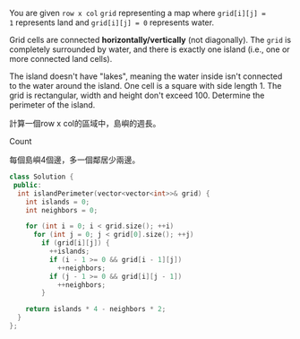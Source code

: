 You are given `row x col` `grid` representing a map where `grid[i][j] = 1` represents land and `grid[i][j] = 0` represents water.

Grid cells are connected **horizontally/vertically** (not diagonally). The `grid` is completely surrounded by water, and there is exactly one island (i.e., one or more connected land cells).

The island doesn't have "lakes", meaning the water inside isn't connected to the water around the island. One cell is a square with side length 1. The grid is rectangular, width and height don't exceed 100. Determine the perimeter of the island.

 計算一個row x col的區域中，島嶼的週長。

Count

每個島嶼4個邊，多一個鄰居少兩邊。

```cpp
class Solution {
 public:
  int islandPerimeter(vector<vector<int>>& grid) {
    int islands = 0;
    int neighbors = 0;

    for (int i = 0; i < grid.size(); ++i)
      for (int j = 0; j < grid[0].size(); ++j)
        if (grid[i][j]) {
          ++islands;
          if (i - 1 >= 0 && grid[i - 1][j])
            ++neighbors;
          if (j - 1 >= 0 && grid[i][j - 1])
            ++neighbors;
        }

    return islands * 4 - neighbors * 2;
  }
};
```